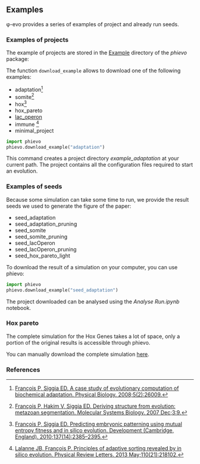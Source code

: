 ## Examples

φ-evo provides a series of examples of project and already run seeds.

### Examples of projects

The example of projects are stored in the [Example](https://github.com/phievo/phievo/tree/master/Examples) directory of the *phievo* package:

The function `download_example` allows to download one of the following examples:

- adaptation[^1]
- somite[^2]
- hox[^3]
- hox_pareto
- [lac_operon](example-lac-operon.html)
- immune [^4]
- minimal_project

```python 
import phievo
phievo.download_example("adaptation")
```

This command creates a project directory *example_adaptation* at your current path. The project contains all the configuration files required to start an evolution.


### Examples of seeds

Because some simulation can take some time to run, we provide the result seeds we used to generate the figure of the paper:

- seed_adaptation
- seed_adaptation_pruning
- seed_somite
- seed_somite_pruning
- seed_lacOperon
- seed_lacOperon_pruning
- seed_hox_pareto_light
 
 To download the result of a simulation on your computer, you can use phievo:
 
```python 
import phievo
phievo.download_example("seed_adaptation")
```
 
The project downloaded can be analysed using the *Analyse Run.ipynb* notebook.

### Hox pareto
 
 The complete simulation for the Hox Genes takes a lot of space, only a portion of the original results is accessible through phievo.
 
 You can manually download the complete simulation [here](https://mcgill-my.sharepoint.com/personal/adrien_henry_mail_mcgill_ca/_layouts/15/guestaccess.aspx?docid=0f1beb049ce8d4a648261a691f3116cd3&authkey=AUsBUDDWzFpkWDjGIo6n5X4).
 
### References


[^1]: [François P, Siggia ED. A case study of evolutionary computation of biochemical adaptation. Physical Biology. 2008;5(2):26009.](http://iopscience.iop.org/article/10.1088/1478-3975/5/2/026009/meta;jsessionid=63E2805FAE2CE62F041C2DE212DDB0C1.ip-10-40-1-105)

[^2]: [François P, Hakim V, Siggia ED. Deriving structure from evolution: metazoan segmentation. Molecular Systems Biology. 2007 Dec;3:9.](http://msb.embopress.org/content/3/1/154.long)
   
[^3]: [François P, Siggia ED. Predicting embryonic patterning using mutual entropy fitness and in silico evolution. Development (Cambridge, England). 2010;137(14):2385–2395.](http://dev.biologists.org/content/137/14/2385)

[^4]: [Lalanne JB, François P. Principles of adaptive sorting revealed by in silico evolution. Physical Review Letters. 2013 May;110(21):218102.](https://journals.aps.org/prl/abstract/10.1103/PhysRevLett.110.218102)
